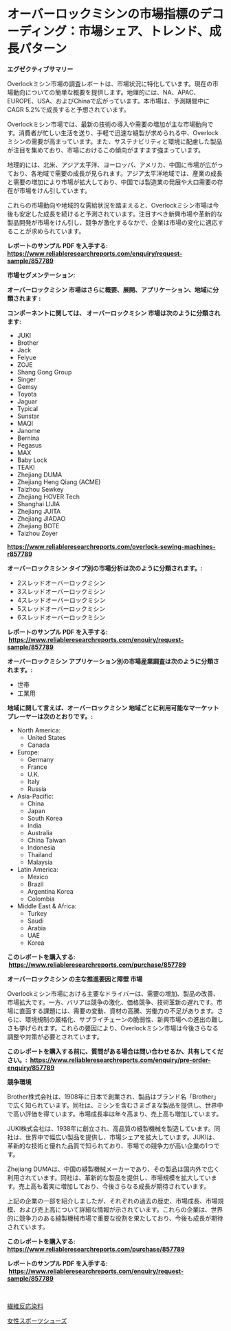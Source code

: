 <p><h1>オーバーロックミシンの市場指標のデコーディング：市場シェア、トレンド、成長パターン</h1></p><p><strong>エグゼクティブサマリー</strong></p>
<p><p>Overlockミシン市場の調査レポートは、市場状況に特化しています。現在の市場動向についての簡単な概要を提供します。地理的には、NA、APAC、EUROPE、USA、およびChinaで広がっています。本市場は、予測期間中にCAGR 5.2%で成長すると予想されています。</p><p>Overlockミシン市場では、最新の技術の導入や需要の増加が主な市場動向です。消費者が忙しい生活を送り、手軽で迅速な縫製が求められる中、Overlockミシンの需要が高まっています。また、サステナビリティと環境に配慮した製品が注目を集めており、市場におけるこの傾向がますます強まっています。</p><p>地理的には、北米、アジア太平洋、ヨーロッパ、アメリカ、中国に市場が広がっており、各地域で需要の成長が見られます。アジア太平洋地域では、産業の成長と需要の増加により市場が拡大しており、中国では製造業の発展や大口需要の存在が市場をけん引しています。</p><p>これらの市場動向や地域的な需給状況を踏まえると、Overlockミシン市場は今後も安定した成長を続けると予測されています。注目すべき新興市場や革新的な製品開発が市場をけん引し、競争が激化するなかで、企業は市場の変化に適応することが求められています。</p></p>
<p><strong>レポートのサンプル PDF を入手する: <a href="https://www.reliableresearchreports.com/enquiry/request-sample/857789">https://www.reliableresearchreports.com/enquiry/request-sample/857789</a></strong></p>
<p><strong>市場セグメンテーション:</strong></p>
<p><strong> オーバーロックミシン 市場はさらに概要、展開、アプリケーション、地域に分類されます :</strong></p>
<p><strong>コンポーネントに関しては、 オーバーロックミシン 市場は次のように分類されます: &nbsp;</strong></p>
<p><ul><li>JUKI</li><li>Brother</li><li>Jack</li><li>Feiyue</li><li>ZOJE</li><li>Shang Gong Group</li><li>Singer</li><li>Gemsy</li><li>Toyota</li><li>Jaguar</li><li>Typical</li><li>Sunstar</li><li>MAQI</li><li>Janome</li><li>Bernina</li><li>Pegasus</li><li>MAX</li><li>Baby Lock</li><li>TEAKI</li><li>Zhejiang DUMA</li><li>Zhejiang Heng Qiang (ACME)</li><li>Taizhou Sewkey</li><li>Zhejiang HOVER Tech</li><li>Shanghai LIJIA</li><li>Zhejiang JUITA</li><li>Zhejiang JIADAO</li><li>Zhejiang BOTE</li><li>Taizhou Zoyer</li></ul></p>
<p><strong><a href="https://www.reliableresearchreports.com/overlock-sewing-machines-r857789">https://www.reliableresearchreports.com/overlock-sewing-machines-r857789</a></strong></p>
<p><strong> オーバーロックミシン タイプ別の市場分析は次のように分類されます。:</strong></p>
<p><ul><li>2スレッドオーバーロックミシン</li><li>3スレッドオーバーロックミシン</li><li>4スレッドオーバーロックミシン</li><li>5スレッドオーバーロックミシン</li><li>6スレッドオーバーロックミシン</li></ul></p>
<p><strong>レポートのサンプル PDF を入手する: &nbsp;<a href="https://www.reliableresearchreports.com/enquiry/request-sample/857789">https://www.reliableresearchreports.com/enquiry/request-sample/857789</a></strong></p>
<p><strong> オーバーロックミシン アプリケーション別の市場産業調査は次のように分類されます。:</strong></p>
<p><ul><li>世帯</li><li>工業用</li></ul></p>
<p><strong>地域に関して言えば、オーバーロックミシン 地域ごとに利用可能なマーケットプレーヤーは次のとおりです。:</strong></p>
<p><ul>
    <li>
        North America:
        <ul>
            <li>United States</li>
            <li>Canada</li>
        </ul>
    </li>
    <li>
        Europe:
        <ul>
            <li>Germany</li>
            <li>France</li>
            <li>U.K.</li>
            <li>Italy</li>
            <li>Russia</li>
        </ul>
    </li>
    <li>
        Asia-Pacific:
        <ul>
            <li>China</li>
            <li>Japan</li>
            <li>South Korea</li>
            <li>India</li>
            <li>Australia</li>
            <li>China Taiwan</li>
            <li>Indonesia</li>
            <li>Thailand</li>
            <li>Malaysia</li>
        </ul>
    </li>
    <li>
        Latin America:
        <ul>
            <li>Mexico</li>
            <li>Brazil</li>
            <li>Argentina Korea</li>
            <li>Colombia</li>
        </ul>
    </li>
    <li>
        Middle East & Africa:
        <ul>
            <li>Turkey</li>
            <li>Saudi</li>
            <li>Arabia</li>
            <li>UAE</li>
            <li>Korea</li>
        </ul>
    </li>
    </ul></p>
<p><strong>このレポートを購入する: &nbsp;<a href="https://www.reliableresearchreports.com/purchase/857789">https://www.reliableresearchreports.com/purchase/857789</a></strong></p>
<p><strong>オーバーロックミシン の主な推進要因と障壁 市場</strong></p>
<p><p>Overlockミシン市場における主要なドライバーは、需要の増加、製品の改善、市場拡大です。一方、バリアは競争の激化、価格競争、技術革新の遅れです。市場に直面する課題には、需要の変動、資材の高騰、労働力の不足があります。さらに、環境規制の厳格化、サプライチェーンの脆弱性、新興市場への進出の難しさも挙げられます。これらの要因により、Overlockミシン市場は今後さらなる調整や対策が必要とされています。</p></p>
<p><strong>このレポートを購入する前に、質問がある場合は問い合わせるか、共有してください。:&nbsp; <a href="https://www.reliableresearchreports.com/enquiry/pre-order-enquiry/857789">https://www.reliableresearchreports.com/enquiry/pre-order-enquiry/857789</a></strong></p>
<p><strong>競争環境</strong></p>
<p><p>Brother株式会社は、1908年に日本で創業され、製品はブランド名「Brother」で広く知られています。同社は、ミシンを含むさまざまな製品を提供し、世界中で高い評価を得ています。市場成長率は年々高まり、売上高も増加しています。</p><p>JUKI株式会社は、1938年に創立され、高品質の縫製機械を製造しています。同社は、世界中で幅広い製品を提供し、市場シェアを拡大しています。JUKIは、革新的な技術と優れた品質で知られており、市場での競争力が高い企業の1つです。</p><p>Zhejiang DUMAは、中国の縫製機械メーカーであり、その製品は国内外で広く利用されています。同社は、革新的な製品を提供し、市場規模を拡大しています。売上高も着実に増加しており、今後さらなる成長が期待されています。</p><p>上記の企業の一部を紹介しましたが、それぞれの過去の歴史、市場成長、市場規模、および売上高について詳細な情報が示されています。これらの企業は、世界的に競争力のある縫製機械市場で重要な役割を果たしており、今後も成長が期待されています。</p></p>
<p><strong>このレポートを購入する: &nbsp; <a href="https://www.reliableresearchreports.com/purchase/857789">https://www.reliableresearchreports.com/purchase/857789</a></strong></p>
<p><strong>レポートのサンプル PDF を入手する: &nbsp;<a href="https://www.reliableresearchreports.com/enquiry/request-sample/857789">https://www.reliableresearchreports.com/enquiry/request-sample/857789</a></strong><strong></strong></p>
<p>&nbsp;</p>
<p><p><a href="https://github.com/KaydenJohns1964/Market-Research-Report-List-1/blob/main/546162119317.md">繊維反応染料</a></p><p><a href="https://github.com/marbadji/Market-Research-Report-List-1/blob/main/586062819316.md">女性スポーツシューズ</a></p></p>
